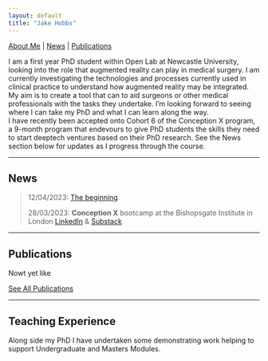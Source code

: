 ```yaml
---
layout: default
title: "Jake Hobbs"
---
```


[About Me](./about) | [News](./news) | [Publications](./publications)

I am a first year PhD student within Open Lab at Newcastle University, looking into the role that augmented reality can play in medical surgery. I am currently investigating the technologies and processes currently used in clinical practice to understand how augmented reality may be integrated. My aim is to create a tool that can to aid surgeons or other medical professionals with the tasks they undertake. I’m looking forward to seeing where I can take my PhD and what I can learn along the way.
<br>
I have recently been accepted onto Cohort 6 of the Conception X program, a 9-month program that endevours to give PhD students the skills they need to start deeptech ventures based on their PhD research. See the News section below for updates as I progress through the course.
<br>
<!-- I also write on Substack weekly about anything and everything I can. -->

---

## News

> 12/04/2023: [The beginning](https://jacobhobbs1.substack.com)
>
> 28/03/2023: **Conception X** bootcamp at the Bishopsgate Institute in London [LinkedIn](https://www.linkedin.com/feed/update/urn:li:activity:7051867676494696448/) & [Substack](https://jacobhobbs1.substack.com)

---

## Publications

Nowt yet like

[See All Publications](./publications)

---

## Teaching Experience

Along side my PhD I have undertaken some demonstrating work helping to support Undergraduate and Masters Modules. 

<!-- <img style="width:350px;" src="./assets/img/wordcloud.svg"/> -->
